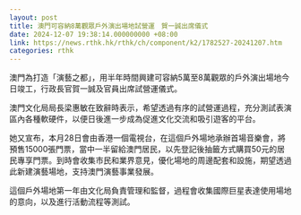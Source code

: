 ```yaml
---
layout: post
title: 澳門可容納8萬觀眾戶外演出場地試營運　賀一誠出席儀式
date: 2024-12-07 19:38:14.000000000 +08:00
link: https://news.rthk.hk/rthk/ch/component/k2/1782527-20241207.htm
categories: rthk
---
```


澳門為打造「演藝之都」，用半年時間興建可容納5萬至8萬觀眾的戶外演出場地今日竣工，行政長官賀一誠及官員出席試營運儀式。

澳門文化局局長梁惠敏在致辭時表示，希望透過有序的試營運過程，充分測試表演區內各種軟硬件，以便日後進一步成為促進文化交流和吸引遊客的平台。

她又宣布，本月28日會由香港一個電視台，在這個戶外場地承辦首場音樂會，將預售15000張門票，當中一半留給澳門居民，以先登記後抽籤方式購買50元的居民專享門票。到時會收集市民和業界意見，優化場地的周邊配套和設施，期望透過此新建演藝場地，支持澳門演藝事業發展。

這個戶外場地第一年由文化局負責管理和監督，過程會收集國際巨星表達使用場地的意向，以及進行活動流程等測試。
